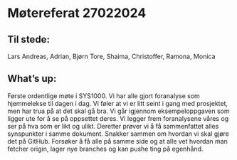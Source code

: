 # Møtereferat 27022024

## Til stede: 
Lars Andreas, Adrian, Bjørn Tore, Shaima, Christoffer, Ramona, Monica

## What’s up:
Første ordentlige møte i SYS1000. Vi har alle gjort foranalyse som hjemmelekse til dagen i dag. Vi føler at vi er litt seint i gang med prosjektet, men har trua på at det skal gå bra. 
Vi går igjennom eksempeloppgaven som ligger ute for å se på oppsettet deres. 
Vi legger frem foranalysene våres og ser på hva som er likt og ulikt. Deretter prøver vi å få sammenfattet alles synspunkter i samme dokument. 
Snakker sammen om hvordan vi skal gjøre det på GitHub. Forsøker å få alle på samme side og at alle vet hvordan man fetcher origin, lager nye branches og kan pushe ting på egenhånd. 
